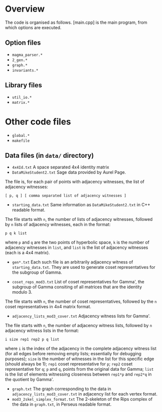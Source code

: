 # Overview

The code is organised as follows.
[main.cpp] is the main program, from which options are executed.

## Option files

* `magma_parser.*`
* `2_gen.*`
* `graph.*`
* `invariants.*`

## Library files

* `util_io.*`
* `matrix.*`

# Other code files

* `global.*`
* `makefile`

## Data files (in `data/` directory)

* `4x4Id.txt` A space separated 4x4 identity matrix
* `DataMikeStudent2.txt` Sage data provided by Aurel Page. 

The file is, for each pair of points with adjacency witnesses, the list of adjacency witnesses:

``
[ p, q ]
[ comma separated list of adjacency witnesses ]
``

* `starting_data.txt` Same information as `DataMikeStudent2.txt` in C++ readable format.

The file starts with `n`, the number of lists of adjacency witnesses, followed by `n` lists of adjacency witnesses, each in the format:

``
p q
k
list
``

where `p` and `q` are the two points of hyperbolic space, `k` is the number of adjacency witnesses in `list`, and `list` is the list of adjacency witnesses (each is a 4x4 matrix).

* `gen*.txt` Each such file is an arbitrarily adjacency witness of `starting_data.txt`.
They are used to generate coset representatives for the subgroup of Gamma.

* `coset_reps_mod3.txt` List of coset representatives for Gamma', the subgroup of Gamma consiting of all matrices that are the identity modulo 3.

The file starts with `n`, the number of coset representatives, followed by the `n` coset representatives in 4x4 matrix format.

* `adjacency_lists_mod3_cover.txt` Adjacency witness lists for Gamma'. 

The file starts with `n`, the number of adjacency witness lists, followed by `n` adjacency witness lists in the format:

``
i size rep1 rep2 p q
list
``

where `i` is the index of the adjacency in the complete adjacency witness list (for all edges before removing empty lists; essentially for debugging purposes); `size` is the number of witnesses in the list for this specific edge (should always be 1); `rep1` coset representative for `p`; `rep2` coset representative for `q`; `p` and `q`, points from the original data for Gamma; `list` is the list of elements witnessing closeness between `rep1*p` and `rep2*q` in the quotient by Gamma'.

* `graph.txt` The graph corresponding to the data in `adjacency_lists_mod3_cover.txt` in adjacency list for each vertex format.
* `mod3_2skel_simplex_format.txt` The 2-skeleton of the Rips complex of the data in `graph.txt`, in Perseus readable format.

